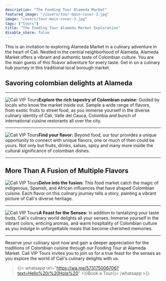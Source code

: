 ```yaml
---
description: "The Fooding Tour Alameda Market"
featured_image: "/covers/tour-main-cover-3.jpg"
image: "covers/tour-main-cover-3.jpg"
tags: ["tours"]
title: "The Fooding Tour Alameda Market Exploration"
disable_share: false
---
```


This is an invitation to exploring Alameda Market in a culinary adventure in the heart of Cali. Nestled in the central neighborhood of Alameda, Alameda Market offers a vibrant and authentic taste of Colombian culture. You are the main guess of this floavor adventure for every taste. Get in on a culinary hub journey in this traditional local borough market.

## **Savoring colombian delights at Alameda**

---

![Cali VIP Tours](/images/tour-entry-8.jpg)**Explore the rich tapestry of Colombian cuisine:** Guided by locals who know the market inside out. Sample a wide range of flavors, from exotic fruits to street food, as you immerse yourself in the diverse culinary identity of Cali, Valle del Cauca, Colombia and bunch of international cuisine restorants all over the city.

---

![Cali VIP Tours](/images/tour-entry-9.jpg)**Find your flavor:**
Beyond food, our tour provides a unique opportunity to connect with unique flavors, one or much of then could be yours. Not only but fruits, drinks, salsas, spicy and many more inside the cultural significance of colombian dishes.

---

## More Than A Fusion of Multiple Flavors

![Cali VIP Tours](/images/tour-entry-10.jpg)**Delve into the fusion:** This food market catch the magic of indigenous, Spanish, and African influences that have shaped Colombian cuisine. Each flavor on this culinary journey tells a story, painting a vibrant picture of Cali's diverse heritage.

---

![Cali VIP Tours](/images/tour-entry-11.jpg)**A Feast for the Senses:** In addition to tantalizing your taste buds, Cali's culinary world delights all your senses. Immerse yourself in the vibrant colors, enticing aromas, and warm hospitality of Colombian culture as you indulge in unforgettable meals that become cherished memories.

---

Reserve your culinary spot now and gain a deeper appreciation for the traditions of Colombian cuisine through our Fooding Tour at Alameda Market. Cali VIP Tours invites you to join us for a true feast for the senses as you explore the world of Cali's culinary delights with us.

> {{< whatsapp url="https://wa.me/573175006706?text=Hello%20/%20Hola%20" >}}Book a Tour{{< /whatsapp >}}
